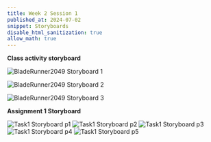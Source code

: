 ```yaml
---
title: Week 2 Session 1
published_at: 2024-07-02
snippet: Storyboards
disable_html_sanitization: true
allow_math: true
---
```


**Class activity storyboard**

![BladeRunner2049 Storyboard 1](Storyboard_P1.jpg)

![BladeRunner2049 Storyboard 2](Storyboard_P2.jpg)

![BladeRunner2049 Storyboard 3](Storyboard_P3.jpg)

**Assignment 1 Storyboard**

![Task1 Storyboard p1](T1_Storyboard_p1.jpg)
![Task1 Storyboard p2](T1_Storyboard_p2.jpg)
![Task1 Storyboard p3](T1_Storyboard_p3.jpg)
![Task1 Storyboard p4](T1_Storyboard_p4.jpg)
![Task1 Storyboard p5](T1_Storyboard_p5.jpg)